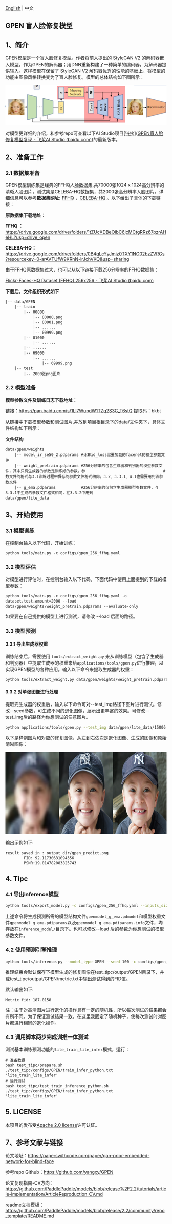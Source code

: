 [English](../../en_US/tutorials/gpen.md) | 中文

## GPEN 盲人脸修复模型


## 1、简介

GPEN模型是一个盲人脸修复模型。作者将前人提出的 StyleGAN V2 的解码器嵌入模型，作为GPEN的解码器；用DNN重新构建了一种简单的编码器，为解码器提供输入。这样模型在保留了 StyleGAN V2 解码器优秀的性能的基础上，将模型的功能由图像风格转换变为了盲人脸修复。模型的总体结构如下图所示：

![img](../../imgs/gpen_1.jpg)

对模型更详细的介绍，和参考repo可查看以下AI Studio项目[链接]([GPEN盲人脸修复模型复现 - 飞桨AI Studio (baidu.com)](https://aistudio.baidu.com/aistudio/projectdetail/3936241?contributionType=1))的最新版本。




## 2、准备工作

### 2.1 数据集准备

GPEN模型训练集是经典的FFHQ人脸数据集,共70000张1024 x 1024高分辨率的清晰人脸图片，测试集是CELEBA-HQ数据集，共2000张高分辨率人脸图片。详细信息可以参考**数据集网址:** [FFHQ](https://github.com/NVlabs/ffhq-dataset) ，[CELEBA-HQ](https://github.com/tkarras/progressive_growing_of_gans) 。以下给出了具体的下载链接：

**原数据集下载地址：**

**FFHQ ：**           https://drive.google.com/drive/folders/1tZUcXDBeOibC6jcMCtgRRz67pzrAHeHL?usp=drive_open

**CELEBA-HQ：** https://drive.google.com/drive/folders/0B4qLcYyJmiz0TXY1NG02bzZVRGs?resourcekey=0-arAVTUfW9KRhN-irJchVKQ&usp=sharing



由于FFHQ原数据集过大，也可以从以下链接下载256分辨率的FFHQ数据集：

[Flickr-Faces-HQ Dataset (FFHQ) 256x256 - 飞桨AI Studio (baidu.com)](https://aistudio.baidu.com/aistudio/datasetdetail/111879)



**下载后，文件组织形式如下**

```
|-- data/GPEN
	|-- train
		|-- 00000
			|-- 00000.png
			|-- 00001.png
			|-- ......
			|-- 00999.png
		|-- 01000
			|-- ......
		|-- ......
		|-- 69000
            |-- ......
                |-- 69999.png
	|-- test
		|-- 2000张png图片
```



### 2.2 模型准备

**模型参数文件及训练日志下载地址：**

链接：https://pan.baidu.com/s/1Ll7WupdW1TZq2S3C_T6stQ  提取码：bkbt


从链接中下载模型参数和测试图片,并放到项目根目录下的data/文件夹下，具体文件结构如下所示：

**文件结构**


```
data/gpen/weights
    |-- model_ir_se50_2.pdparams #计算id_loss需要加载的facenet的模型参数文件
    |-- weight_pretrain.pdparams #256分辨率的包含生成器和判别器的模型参数文件，其中只有生成器的参数是训练好的参数，参                                  #数文件的格式与3.1训练过程中保存的参数文件格式相同。3.2、3.3.1、4.1也需要用到该参数文件
    |-- g_ema.pdparams           #256分辨率的仅包含生成器模型参数文件，与3.3.1中生成的参数文件格式相同，在3.3.2中用到
data/gpen/lite_data
```



## 3、开始使用

### 3.1 模型训练

在控制台输入以下代码，开始训练：

 ```shell
 python tools/main.py -c configs/gpen_256_ffhq.yaml
 ```



### 3.2 模型评估

对模型进行评估时，在控制台输入以下代码，下面代码中使用上面提到的下载的模型参数：

 ```shell
python tools/main.py -c configs/gpen_256_ffhq.yaml -o dataset.test.amount=2000 --load data/gpen/weights/weight_pretrain.pdparams --evaluate-only
 ```

如果要在自己提供的模型上进行测试，请修改 --load  后面的路径。



### 3.3 模型预测

#### 3.3.1 导出生成器权重

训练结束后，需要使用 ``tools/extract_weight.py`` 来从训练模型（包含了生成器和判别器）中提取生成器的权重来给`applications/tools/gpen.py`进行推理，以实现GPEN模型的各种应用。输入以下命令来提取生成器的权重：

```bash
python tools/extract_weight.py data/gpen/weights/weight_pretrain.pdparams --net-name g_ema --output data/gpen/weights/g_ema.pdparams
```



#### 3.3.2 对单张图像进行处理

提取完生成器的权重后，输入以下命令可对--test_img路径下图片进行测试。修改--seed参数，可生成不同的退化图像，展示出更丰富的效果。可修改--test_img后的路径为你想测试的任意图片。

```bash
python applications/tools/gpen.py --test_img data/gpen/lite_data/15006.png --seed=100 --weight_path data/gpen/weights/g_ema.pdparams
```

以下是样例图片和对应的修复图像，从左到右依次是退化图像、生成的图像和原始清晰图像：

<p align='center'>
<img src="../../imgs/gpen_2.png" height="256px" width='768px' >




输出示例如下:

```
result saved in : output_dir/gpen_predict.png
        FID: 92.11730631094356
        PSNR:19.014782083825743
```



## 4. Tipc

### 4.1 导出inference模型

```bash
python tools/export_model.py -c configs/gpen_256_ffhq.yaml --inputs_size=1,3,256,256 --load data/gpen/weights/weight_pretrain.pdparams
```

上述命令将生成预测所需的模型结构文件`gpenmodel_g_ema.pdmodel`和模型权重文件`gpenmodel_g_ema.pdiparams`以及`gpenmodel_g_ema.pdiparams.info`文件，均存放在`inference_model/`目录下。也可以修改--load 后的参数为你想测试的模型参数文件。



### 4.2 使用预测引擎推理

```bash
python tools/inference.py --model_type GPEN --seed 100 -c configs/gpen_256_ffhq.yaml -o dataset.test.dataroot="./data/gpen/lite_data/" --output_path test_tipc/output/ --model_path inference_model/gpenmodel_g_ema
```

推理结束会默认保存下模型生成的修复图像在test_tipc/output/GPEN目录下，并载test_tipc/output/GPEN/metric.txt中输出测试得到的FID值。


默认输出如下:

```
Metric fid: 187.0158
```

注：由于对高清图片进行退化的操作具有一定的随机性，所以每次测试的结果都会有所不同。为了保证测试结果一致，在这里我固定了随机种子，使每次测试时对图片都进行相同的退化操作。



### 4.3 调用脚本两步完成训推一体测试

测试基本训练预测功能的`lite_train_lite_infer`模式，运行：

```shell
# 准备数据
bash test_tipc/prepare.sh ./test_tipc/configs/GPEN/train_infer_python.txt 'lite_train_lite_infer'
# 运行测试
bash test_tipc/test_train_inference_python.sh ./test_tipc/configs/GPEN/train_infer_python.txt 'lite_train_lite_infer'
```



## 5. LICENSE

本项目的发布受[Apache 2.0 license](https://github.com/PaddlePaddle/models/blob/release/2.2/community/repo_template/LICENSE)许可认证。



## 7、参考文献与链接

论文地址：https://paperswithcode.com/paper/gan-prior-embedded-network-for-blind-face

参考repo Github：https://github.com/yangxy/GPEN

论文复现指南-CV方向：https://github.com/PaddlePaddle/models/blob/release%2F2.2/tutorials/article-implementation/ArticleReproduction_CV.md

readme文档模板：https://github.com/PaddlePaddle/models/blob/release/2.2/community/repo_template/README.md
